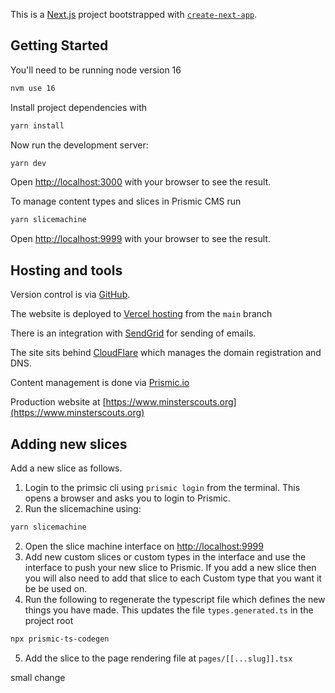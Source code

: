 This is a [Next.js](https://nextjs.org/) project bootstrapped with [`create-next-app`](https://github.com/vercel/next.js/tree/canary/packages/create-next-app).

## Getting Started

You'll need to be running node version 16

```bash
nvm use 16
```

Install project dependencies with

```bash
yarn install
```

Now run the development server:

```bash
yarn dev
```

Open [http://localhost:3000](http://localhost:3000) with your browser to see the result.

To manage content types and slices in Prismic CMS run

```bash
yarn slicemachine
```

Open [http://localhost:9999](http://localhost:9999) with your browser to see the result.

## Hosting and tools

Version control is via [GitHub](https://github.com/johnennew/minster-scouts-website).

The website is deployed to [Vercel hosting](https://vercel.com/johnennew/minster-scouts-website) from the `main` branch

There is an integration with [SendGrid](https://app.sendgrid.com/) for sending of emails.

The site sits behind [CloudFlare](https://dash.cloudflare.com) which manages the domain registration and DNS.

Content management is done via [Prismic.io](https://minster-scouts.prismic.io/)

Production website at [https://www.minsterscouts.org](https://www.minsterscouts.org)

## Adding new slices

Add a new slice as follows.

1. Login to the primsic cli using `prismic login` from the terminal. This opens a browser and asks you to login to Prismic.
2. Run the slicemachine using:

```bash
yarn slicemachine
```

2. Open the slice machine interface on [http://localhost:9999](http://localhost:9999)
3. Add new custom slices or custom types in the interface and use the interface to push your new slice to Prismic. If you add a new slice then you will also need to add that slice to each Custom type that you want it be be used on.
4. Run the following to regenerate the typescript file which defines the new things you have made. This updates the file `types.generated.ts` in the project root
```bash
npx prismic-ts-codegen
```
5. Add the slice to the page rendering file at `pages/[[...slug]].tsx`

small change
